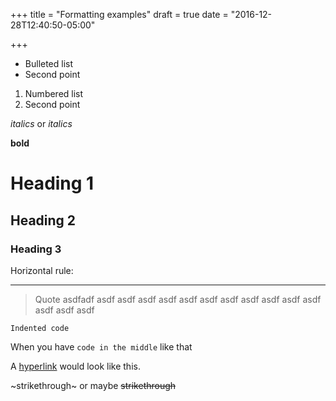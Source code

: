 +++
title = "Formatting examples"
draft = true
date = "2016-12-28T12:40:50-05:00"

+++

* Bulleted list
* Second point

1. Numbered list
2. Second point

*italics* or _italics_

**bold**

# Heading 1

## Heading 2

### Heading 3

Horizontal rule:

---

> Quote asdfadf asdf asdf asdf asdf asdf asdf asdf asdf asdf asdf asdf asdf
> asdf asdf 

    Indented code

When you have `code in the middle` like that

A [hyperlink](http://google.com) would look like this.

~strikethrough~ or maybe ~~strikethrough~~


